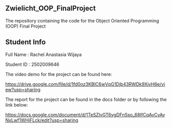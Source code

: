 ## Zwielicht_OOP_FinalProject

The repository containing the code for the Object Oriented Programming (OOP) Final Project

## Student Info

Full Name   : Rachel Anastasia Wijaya

Student ID  : 2502009646

The video demo for the project can be found here:

https://drive.google.com/file/d/1fd0oz3KBlC6wVpG1Djb43RWDk9XivH6e/view?usp=sharing

The report for the project can be found in the docs folder or by following the link below:

https://docs.google.com/document/d/1TeSZlvGT6ygDFnSso_68IfCqAvCvAyNxLwf1WHiFLck/edit?usp=sharing
